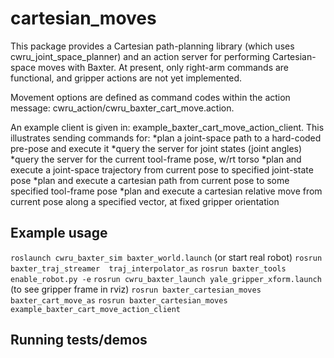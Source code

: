 # cartesian_moves
This package provides a Cartesian path-planning library (which uses cwru_joint_space_planner)
 and an action server for performing Cartesian-space moves with Baxter.  At present, only
right-arm commands are functional, and gripper actions are not yet implemented.  

Movement options are defined as command codes within the action message:
cwru_action/cwru_baxter_cart_move.action. 

An example client is given in: example_baxter_cart_move_action_client.
This illustrates sending commands for:
*plan a joint-space path to a hard-coded pre-pose and execute it
*query the server for joint states (joint angles)
*query the server for the current tool-frame pose, w/rt torso
*plan and execute a joint-space trajectory from current pose to specified joint-state pose
*plan and execute a cartesian path from current pose to some specified tool-frame pose
*plan and execute a cartesian relative move from current pose along a specified vector, at fixed gripper orientation

## Example usage
`roslaunch cwru_baxter_sim baxter_world.launch` (or start real robot)
`rosrun baxter_traj_streamer  traj_interpolator_as`
`rosrun baxter_tools enable_robot.py -e`
`rosrun cwru_baxter_launch yale_gripper_xform.launch` (to see gripper frame in rviz)
`rosrun baxter_cartesian_moves baxter_cart_move_as`
`rosrun baxter_cartesian_moves example_baxter_cart_move_action_client`
## Running tests/demos
    

